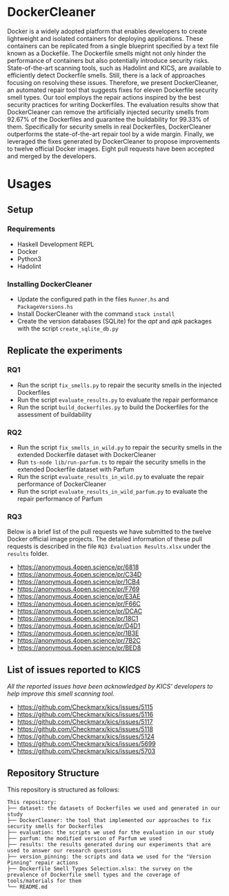 # DockerCleaner
Docker is a widely adopted platform that enables developers to create lightweight and isolated containers for deploying applications. These containers can be replicated from a single blueprint specified by a text file known as a Dockefile. The Dockerfile smells might not only hinder the performance of containers but also potentially introduce security risks. State-of-the-art scanning tools, such as Hadolint and KICS, are available to efficiently detect Dockerfile smells. Still, there is a lack of approaches focusing on resolving these issues. Therefore, we present DockerCleaner, an automated repair tool that suggests fixes for eleven Dockerfile security smell types. Our tool employs the repair actions inspired by the best security practices for writing Dockerfiles. The evaluation results show that DockerCleaner can remove the artificially injected security smells from 92.67% of the Dockerfiles and guarantee the buildability for 99.33% of them. Specifically for security smells in real Dockerfiles, DockerCleaner outperforms the state-of-the-art repair tool by a wide margin. Finally, we leveraged the fixes generated by DockerCleaner to propose improvements to twelve official Docker images. Eight pull requests have been accepted and merged by the developers.

# Usages
## Setup
### Requirements
* Haskell Development REPL
* Docker
* Python3
* Hadolint

### Installing DockerCleaner
* Update the configured path in the files `Runner.hs` and `PackageVersions.hs`
* Install DockerCleaner with the command `stack install`
* Create the version databases (SQLite) for the *apt* and *apk* packages with the script `create_sqlite_db.py`

## Replicate the experiments
### RQ1
* Run the script `fix_smells.py` to repair the security smells in the injected Dockerfiles
* Run the script `evaluate_results.py` to evaluate the repair performance
* Run the script `build_dockerfiles.py` to build the Dockerfiles for the assessment of buildability

### RQ2
* Run the script `fix_smells_in_wild.py` to repair the security smells in the extended Dockerfile dataset with DockerCleaner
* Run `ts-node lib/run-parfum.ts` to repair the security smells in the extended Dockerfile dataset with Parfum
* Run the script `evaluate_results_in_wild.py` to evaluate the repair performance of DockerCleaner
* Run the script `evaluate_results_in_wild_parfum.py` to evaluate the repair performance of Parfum

### RQ3
Below is a brief list of the pull requests we have submitted to the twelve Docker official image projects. The detailed information of these pull requests is described in the file `RQ3 Evaluation Results.xlsx` under the `results` folder.

* https://anonymous.4open.science/pr/6818
* https://anonymous.4open.science/pr/C34D
* https://anonymous.4open.science/pr/1CB4
* https://anonymous.4open.science/pr/F769
* https://anonymous.4open.science/pr/E3AE
* https://anonymous.4open.science/pr/F66C
* https://anonymous.4open.science/pr/DCAC
* https://anonymous.4open.science/pr/18C1
* https://anonymous.4open.science/pr/D4D1
* https://anonymous.4open.science/pr/1B3E
* https://anonymous.4open.science/pr/7B2C
* https://anonymous.4open.science/pr/BED8

## List of issues reported to KICS
*All the reported issues have been acknowledged by KICS' developers to help improve this smell scanning tool.*
* https://github.com/Checkmarx/kics/issues/5115
* https://github.com/Checkmarx/kics/issues/5116
* https://github.com/Checkmarx/kics/issues/5117
* https://github.com/Checkmarx/kics/issues/5118
* https://github.com/Checkmarx/kics/issues/5124
* https://github.com/Checkmarx/kics/issues/5699
* https://github.com/Checkmarx/kics/issues/5703

## Repository Structure
This repository is structured as follows:
```
This repository:
├── dataset: the datasets of Dockerfiles we used and generated in our study
├── DockerCleaner: the tool that implemented our approaches to fix security smells for Dockerfiles
├── evaluation: the scripts we used for the evaluation in our study
├── parfum: the modified version of Parfum we used
├── results: the results generated during our experiments that are used to answer our research questions
├── version_pinning: the scripts and data we used for the "Version Pinning" repair actions
├── Dockerfile Smell Types Selection.xlsx: the survey on the prevalence of Dockerfile smell types and the coverage of tools/materials for them
└── README.md
```
